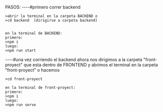 PASOS:
----#primero correr backend

    >abrir la terminal en la carpeta BACKEND o
    >cd backend  (dirigirse a carpeta backend)
    

    en la terminal de BACKEND:
    primero:
    >npm i
    luego:
    >npm run start

----#una vez corriendo el backend ahora
    nos dirigimos a la carpeta "front-proyect" que esta dentro de FRONTEND
    y abrimos el terminal en la carpeta "front-proyect" o hacemos

    >cd front-proyect

    en la terminal de front-proyect:
    primero:
    >npm i
    luego:
    >npm run serve

